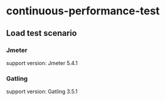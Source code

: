 # continuous-performance-test

## Load test scenario

### Jmeter

support version: Jmeter 5.4.1

### Gatling

support version: Gatling 3.5.1